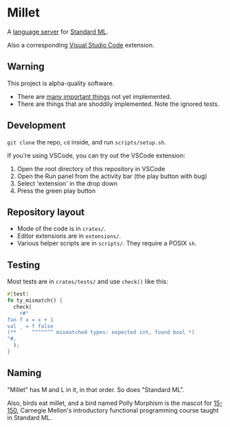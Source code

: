# Millet

A [language server][lang-server] for [Standard ML][sml-def].

Also a corresponding [Visual Studio Code][vscode] extension.

## Warning

This project is alpha-quality software.

- There are [many important things](todo.md) not yet implemented.
- There are things that are shoddily implemented. Note the ignored tests.

## Development

`git clone` the repo, `cd` inside, and run `scripts/setup.sh`.

If you're using VSCode, you can try out the VSCode extension:

1. Open the root directory of this repository in VSCode
2. Open the Run panel from the activity bar (the play button with bug)
3. Select 'extension' in the drop down
4. Press the green play button

## Repository layout

- Mode of the code is in `crates/`.
- Editor extensions are in `extensions/`.
- Various helper scripts are in `scripts/`. They require a POSIX `sh`.

## Testing

Most tests are in `crates/tests/` and use `check()` like this:

```rs
#[test]
fn ty_mismatch() {
  check(
    r#"
fun f x = x + 1
val _ = f false
(**     ^^^^^^^ mismatched types: expected int, found bool *)
"#,
  );
}
```

## Naming

"Millet" has M and L in it, in that order. So does "Standard ML".

Also, birds eat millet, and a bird named Polly Morphism is the mascot for [15-150][cmu150], Carnegie Mellon's introductory functional programming course taught in Standard ML.

[cmu150]: http://www.cs.cmu.edu/~15150/
[lang-server]: https://microsoft.github.io/language-server-protocol/
[node]: https://nodejs.org/en/
[rustup]: https://rustup.rs
[sml-def]: https://smlfamily.github.io/sml97-defn.pdf
[vscode]: https://code.visualstudio.com
